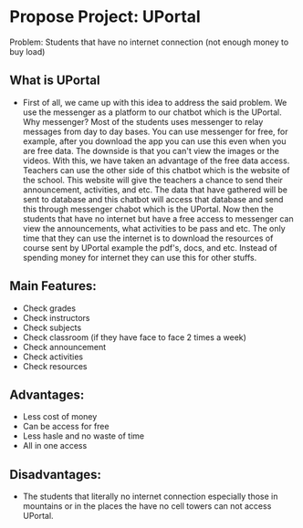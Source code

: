 # Propose Project: UPortal

Problem: Students that have no internet connection (not enough money to buy load)

## What is UPortal

- First of all, we came up with this idea to address the said problem. We use the messenger as a platform to our chatbot which is the UPortal. Why  messenger? Most of the students uses messenger to relay messages from day to day bases. You can use messenger for free, for example, after you download the app you can use this even when you are free data. The downside is that you can't view the images or the videos. With this, we have taken an advantage of the free data access. Teachers can use the other side of this chatbot which is the website of the school. This website will give the teachers a chance to send their announcement, activities, and etc. The data that have gathered will be sent to database and this chatbot will access that database and send this through messenger chabot which is the UPortal. Now then the students that have no internet but have a free access to messenger can view the announcements, what activities to be pass and etc. The only time that they can use the internet is to download the resources of course sent by UPortal example the pdf's, docs, and etc. Instead of spending money for internet they can use this for other stuffs.

## Main Features:
- Check grades
- Check instructors
- Check subjects
- Check classroom (if they have face to face 2 times a week)
- Check announcement
- Check activities
- Check resources

## Advantages:
- Less cost of money
- Can be access for free
- Less hasle and no waste of time
- All in one access

## Disadvantages:
- The students that literally no internet connection especially those in mountains or in the places the have no cell towers can not access UPortal.
